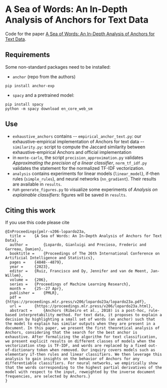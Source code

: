 # A Sea of Words: An In-Depth Analysis of Anchors for Text Data
Code for the paper [A Sea of Words: An In-Depth Analysis of Anchors for Text Data](https://arxiv.org/pdf/2205.13789.pdf).

## Requirements
Some non-standard packages need to be installed:
 - ```anchor``` (repo from the authors)
 ```
 pip install anchor-exp
 ```
 - ```spacy``` and a pretrained model:
 ```
 pip install spacy
 python -m spacy download en_core_web_sm
 ```

## Use

- ```exhaustive_anchors``` contains 
    -- ```empirical_anchor_text.py```: our exhaustive-empirical implementation of Anchors for text data
    -- ```similarity.py```: script to compute the Jaccard similarity between exhaustive-empirical Anchors and official implementation
- in ```monte-carlo```, the script ```precision_approximation.py``` validates *Approximating the precision of a linear classifier*, ```norm_tf_idf.py``` validates the statement for the normalized TF-IDF vectorization.  
- ```analysis``` contains experiments for linear models (```linear_model```),  if-then rules (```simple_rules```), and neural networks (```nn_gradient```).  Their results are available in ```results```.
- run ```generate_figures.py``` to visualize some experiments of *Analysis on explainable classifiers*: figures will be saved in ```results```.

## Citing this work
If you use this code please cite
```
@InProceedings{pmlr-v206-lopardo23a,
  title = 	 {A Sea of Words: An In-Depth Analysis of Anchors for Text Data},
  author =       {Lopardo, Gianluigi and Precioso, Frederic and Garreau, Damien},
  booktitle = 	 {Proceedings of The 26th International Conference on Artificial Intelligence and Statistics},
  pages = 	 {4848--4879},
  year = 	 {2023},
  editor = 	 {Ruiz, Francisco and Dy, Jennifer and van de Meent, Jan-Willem},
  volume = 	 {206},
  series = 	 {Proceedings of Machine Learning Research},
  month = 	 {25--27 Apr},
  publisher =    {PMLR},
  pdf = 	 {https://proceedings.mlr.press/v206/lopardo23a/lopardo23a.pdf},
  url = 	 {https://proceedings.mlr.press/v206/lopardo23a.html},
  abstract = 	 {Anchors (Ribeiro et al., 2018) is a post-hoc, rule-based interpretability method. For text data, it proposes to explain a decision by highlighting a small set of words (an anchor) such that the model to explain has similar outputs when they are present in a document. In this paper, we present the first theoretical analysis of Anchors, considering that the search for the best anchor is exhaustive. After formalizing the algorithm for text classification, we present explicit results on different classes of models when the vectorization step is TF-IDF, and words are replaced by a fixed out-of-dictionary token when removed. Our inquiry covers models such as elementary if-then rules and linear classifiers. We then leverage this analysis to gain insights on the behavior of Anchors for any differentiable classifiers. For neural networks, we empirically show that the words corresponding to the highest partial derivatives of the model with respect to the input, reweighted by the inverse document frequencies, are selected by Anchors.}
}
```
